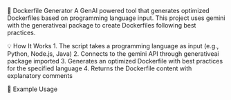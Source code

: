 🐳 Dockerfile Generator
A GenAI powered tool that generates optimized Dockerfiles based on programming language input. This project uses gemini with the generativeai package to create Dockerfiles following best practices.

💡 How It Works
    1. The script takes a programming language as input (e.g., Python, Node.js, Java)
    2. Connects to the gemini API through generativeai package imported
    3. Generates an optimized Dockerfile with best practices for the specified language
    4. Returns the Dockerfile content with explanatory comments


📝 Example Usage